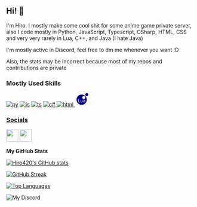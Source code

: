 ## Hi! 👋

I'm Hiro. I mostly make some cool shit for some anime game private server, also I code mostly in Python, JavaScript, Typescript, CSharp, HTML, CSS and very very rarely in Lua, C++, and Java (I hate Java)

I'm mostly active in Discord, feel free to dm me whenever you want :D

Also, the stats may be incorrect because most of my repos and contributions are private


### Mostly Used Skills

<p align="left">
<a href="https://www.python.org" target="_blank" rel="noreferrer"><img src="https://raw.githubusercontent.com/danielcranney/readme-generator/main/public/icons/skills/python-colored.svg" width="36" height="36" alt="py" /></a> <a href="https://www.javascript.com" target="_blank" rel="noreferrer"><img src="https://raw.githubusercontent.com/danielcranney/readme-generator/main/public/icons/skills/javascript-colored.svg" width="36" height="36" alt="js" /></a> <a href="https://www.typescriptlang.org" target="_blank" rel="noreferrer"><img src="https://raw.githubusercontent.com/danielcranney/readme-generator/main/public/icons/skills/typescript-colored.svg" width="36" height="36" alt="ts" /></a> <a href="https://learn.microsoft.com/en-us/dotnet/csharp" target="_blank" rel="noreferrer"><img src="https://raw.githubusercontent.com/danielcranney/profileme-dev/main/public/icons/skills/csharp-colored.svg" width="36" height="36" alt="c#" /> <a href="https://www.w3schools.com/html/" target="_blank" rel="noreferrer"><img src="https://raw.githubusercontent.com/danielcranney/profileme-dev/main/public/icons/skills/html5-colored.svg" width="36" height="36" alt="html" /> <a href="https://www.lua.org/" target="_blank" rel="noreferrer"><img src="https://raw.githubusercontent.com/Hiro420/Hiro420/main/icons/lua.svg" width="36" height="36" alt="lua" /> 
</p>

### Socials

<p align="left"> <a href="https://discord.com/users/hiro_69" target="_blank" rel="noreferrer"><img src="https://raw.githubusercontent.com/danielcranney/readme-generator/main/public/icons/socials/discord.svg" width="32" height="32" /></a> <a href="https://www.github.com/Hiro420" target="_blank" rel="noreferrer"><img src="https://raw.githubusercontent.com/danielcranney/readme-generator/main/public/icons/socials/github.svg" width="32" height="32" /></a></p>

<b>My GitHub Stats</b>

[![Hiro420's GitHub stats](https://github-readme-stats.vercel.app/api?username=Hiro420&show_icons=true&theme=synthwave)](https://github.com/Hiro420/github-readme-stats)

[![GitHub Streak](https://github-readme-streak-stats.herokuapp.com?user=Hiro420&theme=modern-lilac2&hide_border=true)](https://git.io/streak-stats)

<a href="https://github.com/Hiro420" align="left"><img src="https://github-readme-stats.vercel.app/api/top-langs/?username=Hiro420&layout=compact&hide=css,html,handlebars&theme=synthwave" alt="Top Languages" /></a>

 ![My Discord](https://discord-readme-badge.vercel.app/api?id=727934726484262972)
 
